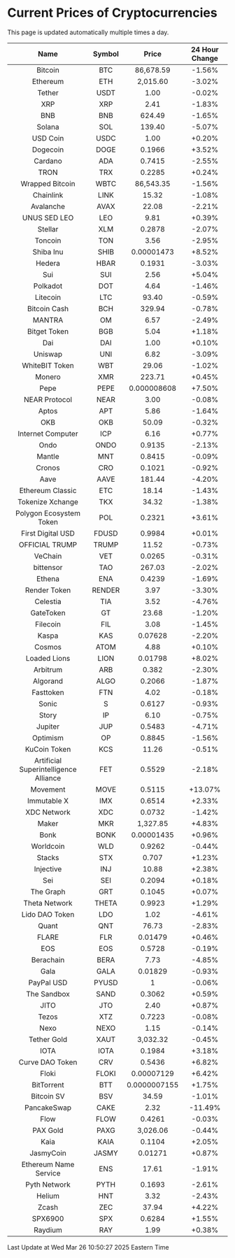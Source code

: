 # Current Prices of Cryptocurrencies
This page is updated automatically multiple times a day.

| Name | Symbol | Price | 24 Hour Change |
| :---: |:---:| :---: | :---: |
| Bitcoin | BTC | 86,678.59 | -1.56% |
| Ethereum | ETH | 2,015.60 | -3.02% |
| Tether | USDT | 1.00 | -0.02% |
| XRP | XRP | 2.41 | -1.83% |
| BNB | BNB | 624.49 | -1.65% |
| Solana | SOL | 139.40 | -5.07% |
| USD Coin | USDC | 1.00 | +0.20% |
| Dogecoin | DOGE | 0.1966 | +3.52% |
| Cardano | ADA | 0.7415 | -2.55% |
| TRON | TRX | 0.2285 | +0.24% |
| Wrapped Bitcoin | WBTC | 86,543.35 | -1.56% |
| Chainlink | LINK | 15.32 | -1.08% |
| Avalanche | AVAX | 22.08 | -2.21% |
| UNUS SED LEO | LEO | 9.81 | +0.39% |
| Stellar | XLM | 0.2878 | -2.07% |
| Toncoin | TON | 3.56 | -2.95% |
| Shiba Inu | SHIB | 0.00001473 | +8.52% |
| Hedera | HBAR | 0.1931 | -3.03% |
| Sui | SUI | 2.56 | +5.04% |
| Polkadot | DOT | 4.64 | -1.46% |
| Litecoin | LTC | 93.40 | -0.59% |
| Bitcoin Cash | BCH | 329.94 | -0.78% |
| MANTRA | OM | 6.57 | -2.49% |
| Bitget Token | BGB | 5.04 | +1.18% |
| Dai | DAI | 1.00 | +0.10% |
| Uniswap | UNI | 6.82 | -3.09% |
| WhiteBIT Token | WBT | 29.06 | -1.02% |
| Monero | XMR | 223.71 | +0.45% |
| Pepe | PEPE | 0.000008608 | +7.50% |
| NEAR Protocol | NEAR | 3.00 | -0.08% |
| Aptos | APT | 5.86 | -1.64% |
| OKB | OKB | 50.09 | -0.32% |
| Internet Computer | ICP | 6.16 | +0.77% |
| Ondo | ONDO | 0.9135 | -2.13% |
| Mantle | MNT | 0.8415 | -0.09% |
| Cronos | CRO | 0.1021 | -0.92% |
| Aave | AAVE | 181.44 | -4.20% |
| Ethereum Classic | ETC | 18.14 | -1.43% |
| Tokenize Xchange | TKX | 34.32 | -1.38% |
| Polygon Ecosystem Token | POL | 0.2321 | +3.61% |
| First Digital USD | FDUSD | 0.9984 | +0.01% |
| OFFICIAL TRUMP | TRUMP | 11.52 | -0.73% |
| VeChain | VET | 0.0265 | -0.31% |
| bittensor | TAO | 267.03 | -2.02% |
| Ethena | ENA | 0.4239 | -1.69% |
| Render Token | RENDER | 3.97 | -3.30% |
| Celestia | TIA | 3.52 | -4.76% |
| GateToken | GT | 23.68 | -1.20% |
| Filecoin | FIL | 3.08 | -1.45% |
| Kaspa | KAS | 0.07628 | -2.20% |
| Cosmos | ATOM | 4.88 | +0.10% |
| Loaded Lions | LION | 0.01798 | +8.02% |
| Arbitrum | ARB | 0.382 | -2.30% |
| Algorand | ALGO | 0.2066 | -1.87% |
| Fasttoken | FTN | 4.02 | -0.18% |
| Sonic | S | 0.6127 | -0.93% |
| Story | IP | 6.10 | -0.75% |
| Jupiter | JUP | 0.5483 | -4.71% |
| Optimism | OP | 0.8845 | -1.56% |
| KuCoin Token | KCS | 11.26 | -0.51% |
| Artificial Superintelligence Alliance | FET | 0.5529 | -2.18% |
| Movement | MOVE | 0.5115 | +13.07% |
| Immutable X | IMX | 0.6514 | +2.33% |
| XDC Network | XDC | 0.0732 | -1.42% |
| Maker | MKR | 1,327.85 | +4.83% |
| Bonk | BONK | 0.00001435 | +0.96% |
| Worldcoin | WLD | 0.9262 | -0.44% |
| Stacks | STX | 0.707 | +1.23% |
| Injective | INJ | 10.88 | +2.38% |
| Sei | SEI | 0.2094 | +0.18% |
| The Graph | GRT | 0.1045 | +0.07% |
| Theta Network | THETA | 0.9923 | +1.29% |
| Lido DAO Token | LDO | 1.02 | -4.61% |
| Quant | QNT | 76.73 | -2.83% |
| FLARE | FLR | 0.01479 | +0.46% |
| EOS | EOS | 0.5728 | -0.19% |
| Berachain | BERA | 7.73 | -4.85% |
| Gala | GALA | 0.01829 | -0.93% |
| PayPal USD | PYUSD | 1 | -0.06% |
| The Sandbox | SAND | 0.3062 | +0.59% |
| JITO | JTO | 2.40 | +0.87% |
| Tezos | XTZ | 0.7223 | -0.08% |
| Nexo | NEXO | 1.15 | -0.14% |
| Tether Gold | XAUT | 3,032.32 | -0.45% |
| IOTA | IOTA | 0.1984 | +3.18% |
| Curve DAO Token | CRV | 0.5436 | +6.82% |
| Floki | FLOKI | 0.00007129 | +6.42% |
| BitTorrent | BTT | 0.0000007155 | +1.75% |
| Bitcoin SV | BSV | 34.59 | -1.01% |
| PancakeSwap | CAKE | 2.32 | -11.49% |
| Flow | FLOW | 0.4261 | -0.03% |
| PAX Gold | PAXG | 3,026.06 | -0.44% |
| Kaia | KAIA | 0.1104 | +2.05% |
| JasmyCoin | JASMY | 0.01271 | +0.87% |
| Ethereum Name Service | ENS | 17.61 | -1.91% |
| Pyth Network | PYTH | 0.1693 | -2.61% |
| Helium | HNT | 3.32 | -2.43% |
| Zcash | ZEC | 37.94 | +4.22% |
| SPX6900 | SPX | 0.6284 | +1.55% |
| Raydium | RAY | 1.99 | +0.38% |

Last Update at Wed Mar 26 10:50:27 2025 Eastern Time